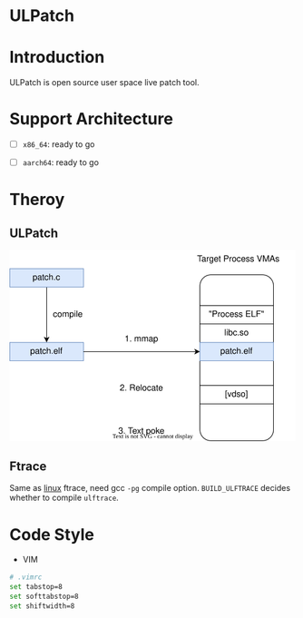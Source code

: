 ULPatch
========

# Introduction

ULPatch is open source user space live patch tool.


# Support Architecture

- [ ] `x86_64`: ready to go
- [ ] `aarch64`: ready to go


# Theroy

## ULPatch

![ulpatch](docs/images/ulpatch.drawio.svg)


## Ftrace

Same as [linux](https://github.com/torvalds/linux) ftrace, need gcc `-pg` compile option.
`BUILD_ULFTRACE` decides whether to compile `ulftrace`.


# Code Style

* VIM

```bash
# .vimrc
set tabstop=8
set softtabstop=8
set shiftwidth=8
```

